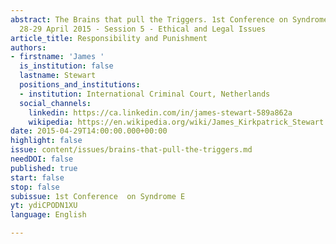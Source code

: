 ```yaml
---
abstract: The Brains that pull the Triggers. 1st Conference on Syndrome E, Paris IAS,
  28-29 April 2015 - Session 5 - Ethical and Legal Issues
article_title: Responsibility and Punishment
authors:
- firstname: 'James '
  is_institution: false
  lastname: Stewart
  positions_and_institutions:
  - institution: International Criminal Court, Netherlands
  social_channels:
    linkedin: https://ca.linkedin.com/in/james-stewart-589a862a
    wikipedia: https://en.wikipedia.org/wiki/James_Kirkpatrick_Stewart
date: 2015-04-29T14:00:00.000+00:00
highlight: false
issue: content/issues/brains-that-pull-the-triggers.md
needDOI: false
published: true
start: false
stop: false
subissue: 1st Conference  on Syndrome E
yt: ydiCPODN1XU
language: English

---
```

<Youtube yt="ydiCPODN1XU" caption="Responsibility and Punishment" start="false" stop="false"></Youtube>